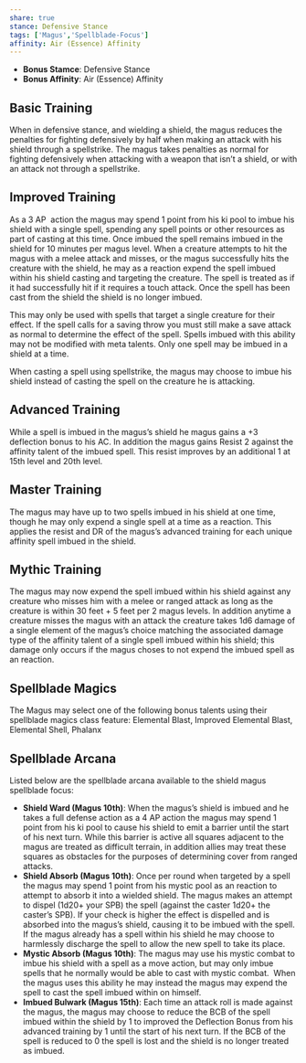 ```yaml
---
share: true
stance: Defensive Stance
tags: ['Magus','Spellblade-Focus']
affinity: Air (Essence) Affinity
---
```

- **Bonus Stamce**: Defensive Stance 
- **Bonus Affinity**: Air (Essence) Affinity
## Basic Training
When in defensive stance, and wielding a shield, the magus reduces the penalties for fighting defensively by half when making an attack with his shield through a spellstrike. The magus takes penalties as normal for fighting defensively when attacking with a weapon that isn’t a shield, or with an attack not through a spellstrike.
## Improved Training
As a 3 AP  action the magus may spend 1 point from his ki pool to imbue his shield with a single spell, spending any spell points or other resources as part of casting at this time. Once imbued the spell remains imbued in the shield for 10 minutes per magus level. When a creature attempts to hit the magus with a melee attack and misses, or the magus successfully hits the creature with the shield, he may as a reaction expend the spell imbued within his shield casting and targeting the creature. The spell is treated as if it had successfully hit if it requires a touch attack. Once the spell has been cast from the shield the shield is no longer imbued.

This may only be used with spells that target a single creature for their effect. If the spell calls for a saving throw you must still make a save attack as normal to determine the effect of the spell. Spells imbued with this ability may not be modified with meta talents. Only one spell may be imbued in a shield at a time.

When casting a spell using spellstrike, the magus may choose to imbue his shield instead of casting the spell on the creature he is attacking.
## Advanced Training
While a spell is imbued in the magus’s shield he magus gains a +3 deflection bonus to his AC. In addition the magus gains Resist 2 against the affinity talent of the imbued spell. This resist improves by an additional 1 at 15th level and 20th level.
## Master Training
The magus may have up to two spells imbued in his shield at one time, though he may only expend a single spell at a time as a reaction. This applies the resist and DR of the magus’s advanced training for each unique affinity spell imbued in the shield.
## Mythic Training
The magus may now expend the spell imbued within his shield against any creature who misses him with a melee or ranged attack as long as the creature is within 30 feet + 5 feet per 2 magus levels. In addition anytime a creature misses the magus with an attack the creature takes 1d6 damage of a single element of the magus’s choice matching the associated damage type of the affinity talent of a single spell imbued within his shield; this damage only occurs if the magus choses to not expend the imbued spell as an reaction.
## Spellblade Magics
The Magus may select one of the following bonus talents using their spellblade magics class feature: Elemental Blast, Improved Elemental Blast, Elemental Shell, Phalanx
## Spellblade Arcana
Listed below are the spellblade arcana available to the shield magus spellblade focus:

- **Shield Ward (Magus 10th)**: When the magus’s shield is imbued and he takes a full defense action as a 4 AP action the magus may spend 1 point from his ki pool to cause his shield to emit a barrier until the start of his next turn. While this barrier is active all squares adjacent to the magus are treated as difficult terrain, in addition allies may treat these squares as obstacles for the purposes of determining cover from ranged attacks.
- **Shield Absorb (Magus 10th)**: Once per round when targeted by a spell the magus may spend 1 point from his mystic pool as an reaction to attempt to absorb it into a wielded shield. The magus makes an attempt to dispel (1d20+ your SPB) the spell (against the caster 1d20+ the caster’s SPB). If your check is higher the effect is dispelled and is absorbed into the magus’s shield, causing it to be imbued with the spell. If the magus already has a spell within his shield he may choose to harmlessly discharge the spell to allow the new spell to take its place.
- **Mystic Absorb (Magus 10th)**: The magus may use his mystic combat to imbue his shield with a spell as a move action, but may only imbue spells that he normally would be able to cast with mystic combat.  When the magus uses this ability he may instead the magus may expend the spell to cast the spell imbued within on himself.
- **Imbued Bulwark (Magus 15th)**: Each time an attack roll is made against the magus, the magus may choose to reduce the BCB of the spell imbued within the shield by 1 to improved the Deflection Bonus from his advanced training by 1 until the start of his next turn. If the BCB of the spell is reduced to 0 the spell is lost and the shield is no longer treated as imbued.